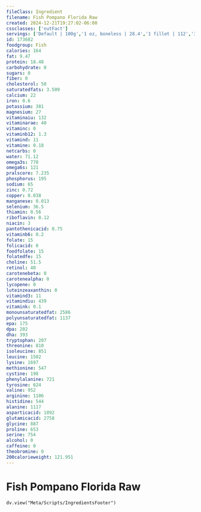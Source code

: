 ```yaml
---
fileClass: Ingredient
filename: Fish Pompano Florida Raw
created: 2024-12-21T19:27:02-06:00
cssclasses: ['nutFact']
servings: ['Default | 100g','1 oz, boneless | 28.4','1 fillet | 112','3 oz | 85']
id: 173682
foodgroup: Fish
calories: 164
fat: 9.47
protein: 18.48
carbohydrate: 0
sugars: 0
fiber: 0
cholesterol: 50
saturatedfats: 3.509
calcium: 22
iron: 0.6
potassium: 381
magnesium: 27
vitaminaiu: 132
vitaminarae: 40
vitaminc: 0
vitaminb12: 1.3
vitamind: 11
vitamine: 0.18
netcarbs: 0
water: 71.12
omega3s: 770
omega6s: 121
pralscore: 7.235
phosphorus: 195
sodium: 65
zinc: 0.72
copper: 0.038
manganese: 0.013
selenium: 36.5
thiamin: 0.56
riboflavin: 0.12
niacin: 3
pantothenicacid: 0.75
vitaminb6: 0.2
folate: 15
folicacid: 0
foodfolate: 15
folatedfe: 15
choline: 51.5
retinol: 40
carotenebeta: 0
carotenealpha: 0
lycopene: 0
luteinzeaxanthin: 0
vitamind3: 11
vitamindiu: 439
vitamink: 0.1
monounsaturatedfat: 2586
polyunsaturatedfat: 1137
epa: 175
dpa: 202
dha: 393
tryptophan: 207
threonine: 810
isoleucine: 851
leucine: 1502
lysine: 1697
methionine: 547
cystine: 198
phenylalanine: 721
tyrosine: 624
valine: 952
arginine: 1106
histidine: 544
alanine: 1117
asparticacid: 1892
glutamicacid: 2758
glycine: 887
proline: 653
serine: 754
alcohol: 0
caffeine: 0
theobromine: 0
200calorieweight: 121.951
---
```


# Fish Pompano Florida Raw

```dataviewjs
dv.view("Meta/Scripts/IngredientsFooter")
```